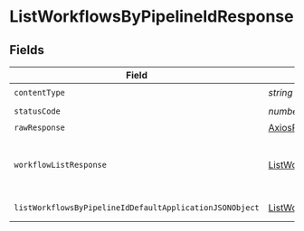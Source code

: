 # ListWorkflowsByPipelineIdResponse


## Fields

| Field                                                                                                                         | Type                                                                                                                          | Required                                                                                                                      | Description                                                                                                                   |
| ----------------------------------------------------------------------------------------------------------------------------- | ----------------------------------------------------------------------------------------------------------------------------- | ----------------------------------------------------------------------------------------------------------------------------- | ----------------------------------------------------------------------------------------------------------------------------- |
| `contentType`                                                                                                                 | *string*                                                                                                                      | :heavy_check_mark:                                                                                                            | N/A                                                                                                                           |
| `statusCode`                                                                                                                  | *number*                                                                                                                      | :heavy_check_mark:                                                                                                            | N/A                                                                                                                           |
| `rawResponse`                                                                                                                 | [AxiosResponse>](https://axios-http.com/docs/res_schema)                                                                      | :heavy_minus_sign:                                                                                                            | N/A                                                                                                                           |
| `workflowListResponse`                                                                                                        | [ListWorkflowsByPipelineIdWorkflowListResponse](../../models/operations/listworkflowsbypipelineidworkflowlistresponse.md)     | :heavy_minus_sign:                                                                                                            | A paginated list of workflow objects.                                                                                         |
| `listWorkflowsByPipelineIdDefaultApplicationJSONObject`                                                                       | [ListWorkflowsByPipelineIdDefaultApplicationJSON](../../models/operations/listworkflowsbypipelineiddefaultapplicationjson.md) | :heavy_minus_sign:                                                                                                            | Error response.                                                                                                               |